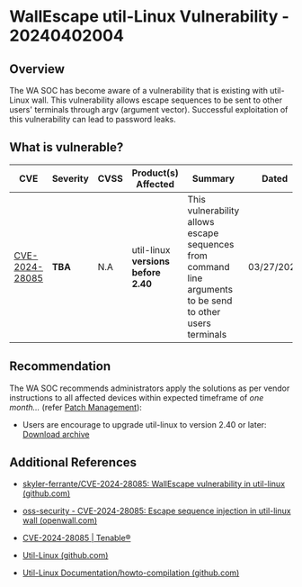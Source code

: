# WallEscape util-Linux Vulnerability - 20240402004

## Overview

The WA SOC has become aware of a vulnerability that is existing with util-Linux wall. This vulnerability allows escape sequences to be sent to other users' terminals through argv (argument vector). Successful exploitation of this vulnerability can lead to password leaks.

## What is vulnerable?

| CVE                                                               | Severity | CVSS | Product(s) Affected                 | Summary                                                                                                    | Dated      |
| ----------------------------------------------------------------- | -------- | ---- | ----------------------------------- | ---------------------------------------------------------------------------------------------------------- | ---------- |
| [CVE-2024-28085](https://nvd.nist.gov/vuln/detail/CVE-2024-28085) | **TBA**  | N.A  | util-linux **versions before 2.40** | This vulnerability allows escape sequences from command line arguments to be send to other users terminals | 03/27/2024 |

## Recommendation

The WA SOC recommends administrators apply the solutions as per vendor instructions to all affected devices within expected timeframe of *one month...* (refer [Patch Management](../guidelines/patch-management.md)):

- Users are encourage to upgrade util-linux to version 2.40 or later:
    [Download archive](https://mirrors.edge.kernel.org/pub/linux/utils/util-linux/)

## Additional References

- [skyler-ferrante/CVE-2024-28085: WallEscape vulnerability in util-linux (github.com)](https://github.com/skyler-ferrante/CVE-2024-28085)

- [oss-security - CVE-2024-28085: Escape sequence injection in util-linux wall (openwall.com)](https://www.openwall.com/lists/oss-security/2024/03/27/5)

- [CVE-2024-28085 | Tenable®](https://www.tenable.com/cve/CVE-2024-28085)

- [Util-Linux (github.com)](https://github.com/util-linux/util-linux)

- [Util-Linux Documentation/howto-compilation (github.com)](https://github.com/util-linux/util-linux/blob/master/Documentation/howto-compilation.txt)
